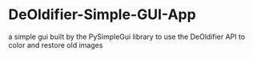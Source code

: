 # DeOldifier-Simple-GUI-App
a simple gui built by the PySimpleGui library to use the DeOldifier API to color and restore old images
